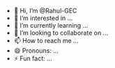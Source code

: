 - 👋 Hi, I’m @Rahul-GEC
- 👀 I’m interested in ...
- 🌱 I’m currently learning ...
- 💞️ I’m looking to collaborate on ...
- 📫 How to reach me ...
- 😄 Pronouns: ...
- ⚡ Fun fact: ...

<!---
Rahul-GEC/Rahul-GEC is a ✨ special ✨ repository because its `README.md` (this file) appears on your GitHub profile.
You can click the Preview link to take a look at your changes.
--->

